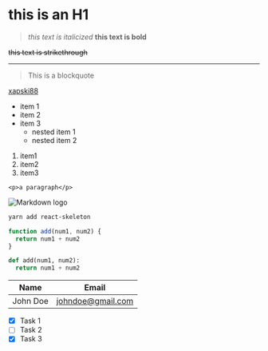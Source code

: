 # this is an H1

> *this text is italicized*
> __this text is bold__

~~this text is strikethrough~~

---
> This is a blockquote

<!-- hyperlink -->
[xapski88](https://www.github.com/xapski2671 "Github")

<!-- Ul -->
* item 1
* item 2
* item 3
  * nested item 1
  * nested item 2

<!-- Ol -->
1. item1
2. item2
3. item3

<!-- inline code block -->
`<p>a paragraph</p>`

<!-- images -->
![Markdown logo](https://markdown-here.com/img/icon256.png)

<!-- Github markdown -->
  <!-- syntax specific code blocks -->
  ```bash
  yarn add react-skeleton
  ```

  ```javascript
  function add(num1, num2) {
    return num1 + num2
  }
  ```

  ```python
  def add(num1, num2):
    return num1 + num2
  ```

  <!-- tables -->
  | Name      | Email   |
  | -------   | ------- |
  | John Doe  | <johndoe@gmail.com> |

  <!-- task-lists -->
* [x] Task 1
* [ ] Task 2
* [x] Task 3
